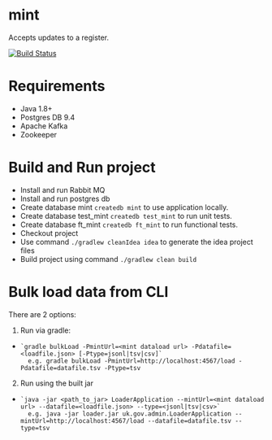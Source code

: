 # mint
Accepts updates to a register.

[![Build Status](https://travis-ci.org/openregister/mint.svg?branch=master)](https://travis-ci.org/openregister/mint)

# Requirements

- Java 1.8+
- Postgres DB 9.4
- Apache Kafka
- Zookeeper

# Build and Run project

- Install and run Rabbit MQ
- Install and run postgres db
- Create database mint `createdb mint` to use application locally.
- Create database test_mint `createdb test_mint` to run unit tests.
- Create database ft_mint `createdb ft_mint` to run functional tests.
- Checkout project 
- Use command `./gradlew cleanIdea idea` to generate the idea project files
- Build project using command `./gradlew clean build` 

# Bulk load data from CLI

There are 2 options:

1. Run via gradle:
-     `gradle bulkLoad -PmintUrl=<mint dataload url> -Pdatafile=<loadfile.json> [-Ptype=jsonl|tsv|csv]`
        e.g. gradle bulkLoad -PmintUrl=http://localhost:4567/load -Pdatafile=datafile.tsv -Ptype=tsv
2. Run using the built jar
-     `java -jar <path_to_jar> LoaderApplication --mintUrl=<mint dataload url> --datafile=<loadfile.json> --type=<jsonl|tsv|csv>`
        e.g. java -jar loader.jar uk.gov.admin.LoaderApplication --mintUrl=http://localhost:4567/load --datafile=datafile.tsv --type=tsv
